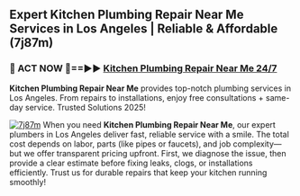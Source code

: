 ## Expert Kitchen Plumbing Repair Near Me Services in Los Angeles | Reliable & Affordable (7j87m)  

<h3>🚿 ACT NOW 🌟==►► <a href="https://tinyurl.com/2ne6vx2x" rel="nofollow">Kitchen Plumbing Repair Near Me 24/7</a></h3>

**Kitchen Plumbing Repair Near Me** provides top-notch plumbing services in Los Angeles. From repairs to installations, enjoy free consultations + same-day service. Trusted Solutions 2025!

[![7j87m](https://i.imgur.com/4PFF4AK.jpeg)](https://tinyurl.com/2ne6vx2x)
When you need **Kitchen Plumbing Repair Near Me**, our expert plumbers in Los Angeles deliver fast, reliable service with a smile. The total cost depends on labor, parts (like pipes or faucets), and job complexity—but we offer transparent pricing upfront. First, we diagnose the issue, then provide a clear estimate before fixing leaks, clogs, or installations efficiently. Trust us for durable repairs that keep your kitchen running smoothly!
